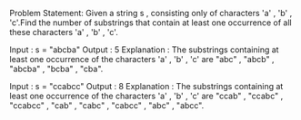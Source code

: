 Problem Statement: Given a string s , consisting only of characters 'a' , 'b' , 'c'.Find the number of substrings that contain at least one occurrence of all these characters 'a' , 'b' , 'c'.

Input : s = "abcba"
Output :  5
Explanation : The substrings containing at least one occurrence of the characters 'a' , 'b' , 'c' are "abc" , "abcb" , "abcba" , "bcba" , "cba".


Input : s = "ccabcc"
Output : 8
Explanation : The substrings containing at least one occurrence of the characters 'a' , 'b' , 'c' are "ccab" , "ccabc" , "ccabcc" , "cab" , "cabc" , "cabcc" , "abc" , "abcc".
